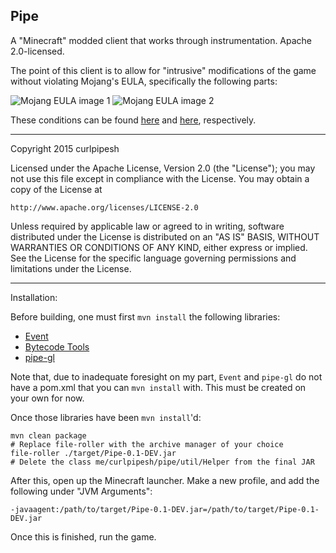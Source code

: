 Pipe
----
A "Minecraft" modded client that works through instrumentation. Apache 2.0-licensed.

The point of this client is to allow for "intrusive" modifications of the game without violating Mojang's EULA, specifically the following parts:

![Mojang EULA image 1](https://i.imgur.com/Q6pKGDA.png)
![Mojang EULA image 2](https://i.imgur.com/QKGkSGC.png)

These conditions can be found [here](https://account.mojang.com/documents/minecraft_eula) and [here](https://account.mojang.com/terms), respectively.

----------------

Copyright 2015 curlpipesh

Licensed under the Apache License, Version 2.0 (the "License");
you may not use this file except in compliance with the License.
You may obtain a copy of the License at

    http://www.apache.org/licenses/LICENSE-2.0

Unless required by applicable law or agreed to in writing, software
distributed under the License is distributed on an "AS IS" BASIS,
WITHOUT WARRANTIES OR CONDITIONS OF ANY KIND, either express or implied.
See the License for the specific language governing permissions and
limitations under the License.

----

Installation:

Before building, one must first `mvn install` the following libraries:
 - [Event](https://github.com/curlpipesh/event)
 - [Bytecode Tools](https://github.com/curlpipesh/BytecodeTools)
 - [pipe-gl](https://github.com/curlpipesh/pipe-gl)
 
Note that, due to inadequate foresight on my part, `Event` and `pipe-gl` do not have a pom.xml that you can `mvn install` with. This must be created on your own for now.

Once those libraries have been `mvn install`'d:

````
mvn clean package
# Replace file-roller with the archive manager of your choice
file-roller ./target/Pipe-0.1-DEV.jar
# Delete the class me/curlpipesh/pipe/util/Helper from the final JAR
````
After this, open up the Minecraft launcher. Make a new profile, and add the following under "JVM Arguments":
````
-javaagent:/path/to/target/Pipe-0.1-DEV.jar=/path/to/target/Pipe-0.1-DEV.jar
````
Once this is finished, run the game. 
